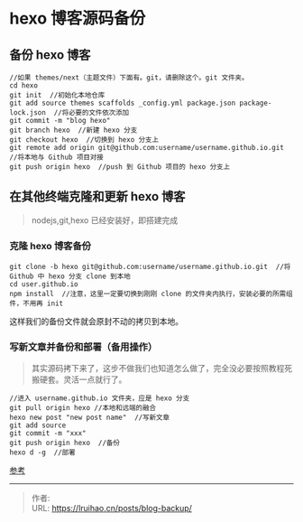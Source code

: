 # hexo 博客源码备份


## 备份 hexo 博客

```
//如果 themes/next（主题文件）下面有。git，请删除这个。git 文件夹。
cd hexo
git init  //初始化本地仓库
git add source themes scaffolds _config.yml package.json package-lock.json  //将必要的文件依次添加
git commit -m "blog hexo"
git branch hexo  //新建 hexo 分支
git checkout hexo  //切换到 hexo 分支上
git remote add origin git@github.com:username/username.github.io.git  //将本地与 Github 项目对接
git push origin hexo  //push 到 Github 项目的 hexo 分支上
```

## 在其他终端克隆和更新 hexo 博客

> nodejs,git,hexo 已经安装好，即搭建完成

### 克隆 hexo 博客备份

```
git clone -b hexo git@github.com:username/username.github.io.git  //将 Github 中 hexo 分支 clone 到本地
cd user.github.io
npm install  //注意，这里一定要切换到刚刚 clone 的文件夹内执行，安装必要的所需组件，不用再 init
```

这样我们的备份文件就会原封不动的拷贝到本地。

### 写新文章并备份和部署（备用操作）

> 其实源码拷下来了，这步不做我们也知道怎么做了，完全没必要按照教程死搬硬套。灵活一点就行了。

```
//进入 username.github.io 文件夹，应是 hexo 分支
git pull origin hexo //本地和远端的融合
hexo new post "new post name"  //写新文章
git add source
git commit -m "xxx"
git push origin hexo  //备份
hexo d -g  //部署
```

[参考](https://blog.csdn.net/Monkey_LZL/article/details/60870891)


---

> 作者:   
> URL: https://lruihao.cn/posts/blog-backup/  

